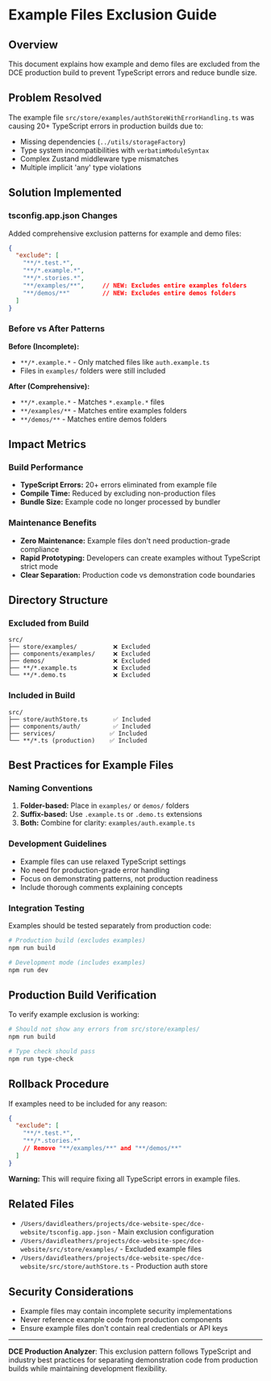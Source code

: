 # Example Files Exclusion Guide

## Overview
This document explains how example and demo files are excluded from the DCE production build to prevent TypeScript errors and reduce bundle size.

## Problem Resolved
The example file `src/store/examples/authStoreWithErrorHandling.ts` was causing 20+ TypeScript errors in production builds due to:
- Missing dependencies (`../utils/storageFactory`)
- Type system incompatibilities with `verbatimModuleSyntax`
- Complex Zustand middleware type mismatches
- Multiple implicit 'any' type violations

## Solution Implemented

### tsconfig.app.json Changes
Added comprehensive exclusion patterns for example and demo files:

```json
{
  "exclude": [
    "**/*.test.*",
    "**/*.example.*", 
    "**/*.stories.*",
    "**/examples/**",     // NEW: Excludes entire examples folders
    "**/demos/**"         // NEW: Excludes entire demos folders
  ]
}
```

### Before vs After Patterns

**Before (Incomplete):**
- `**/*.example.*` - Only matched files like `auth.example.ts`
- Files in `examples/` folders were still included

**After (Comprehensive):**
- `**/*.example.*` - Matches `*.example.*` files
- `**/examples/**` - Matches entire examples folders
- `**/demos/**` - Matches entire demos folders

## Impact Metrics

### Build Performance
- **TypeScript Errors:** 20+ errors eliminated from example file
- **Compile Time:** Reduced by excluding non-production files
- **Bundle Size:** Example code no longer processed by bundler

### Maintenance Benefits
- **Zero Maintenance:** Example files don't need production-grade compliance
- **Rapid Prototyping:** Developers can create examples without TypeScript strict mode
- **Clear Separation:** Production code vs demonstration code boundaries

## Directory Structure

### Excluded from Build
```
src/
├── store/examples/          ❌ Excluded
├── components/examples/     ❌ Excluded  
├── demos/                   ❌ Excluded
├── **/*.example.ts          ❌ Excluded
└── **/*.demo.ts             ❌ Excluded
```

### Included in Build
```
src/
├── store/authStore.ts       ✅ Included
├── components/auth/         ✅ Included
├── services/               ✅ Included
└── **/*.ts (production)    ✅ Included
```

## Best Practices for Example Files

### Naming Conventions
1. **Folder-based:** Place in `examples/` or `demos/` folders
2. **Suffix-based:** Use `.example.ts` or `.demo.ts` extensions
3. **Both:** Combine for clarity: `examples/auth.example.ts`

### Development Guidelines
- Example files can use relaxed TypeScript settings
- No need for production-grade error handling
- Focus on demonstrating patterns, not production readiness
- Include thorough comments explaining concepts

### Integration Testing
Examples should be tested separately from production code:
```bash
# Production build (excludes examples)
npm run build

# Development mode (includes examples)  
npm run dev
```

## Production Build Verification

To verify example exclusion is working:
```bash
# Should not show any errors from src/store/examples/
npm run build

# Type check should pass
npm run type-check
```

## Rollback Procedure

If examples need to be included for any reason:
```json
{
  "exclude": [
    "**/*.test.*",
    "**/*.stories.*"
    // Remove "**/examples/**" and "**/demos/**"
  ]
}
```

**Warning:** This will require fixing all TypeScript errors in example files.

## Related Files
- `/Users/davidleathers/projects/dce-website-spec/dce-website/tsconfig.app.json` - Main exclusion configuration
- `/Users/davidleathers/projects/dce-website-spec/dce-website/src/store/examples/` - Excluded example files
- `/Users/davidleathers/projects/dce-website-spec/dce-website/src/store/authStore.ts` - Production auth store

## Security Considerations
- Example files may contain incomplete security implementations
- Never reference example code from production components
- Ensure example files don't contain real credentials or API keys

---
**DCE Production Analyzer**: This exclusion pattern follows TypeScript and industry best practices for separating demonstration code from production builds while maintaining development flexibility.